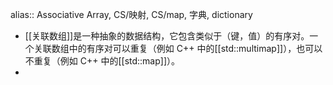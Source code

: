 alias:: Associative Array, CS/映射, CS/map, 字典, dictionary

- [[关联数组]]是一种抽象的数据结构，它包含类似于（键，值）的有序对。一个关联数组中的有序对可以重复（例如 C++ 中的[[std::multimap]]），也可以不重复（例如 C++ 中的[[std::map]]）。
-